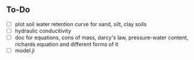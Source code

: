 ## To-Do

- [ ] plot soil water retention curve for sand, silt, clay soils
- [ ] hydraulic conducitivity 
- [ ] doc for equations, cons of mass, darcy's law, pressure-water content, richards equation and different forms of it 
- [ ] model.jl
